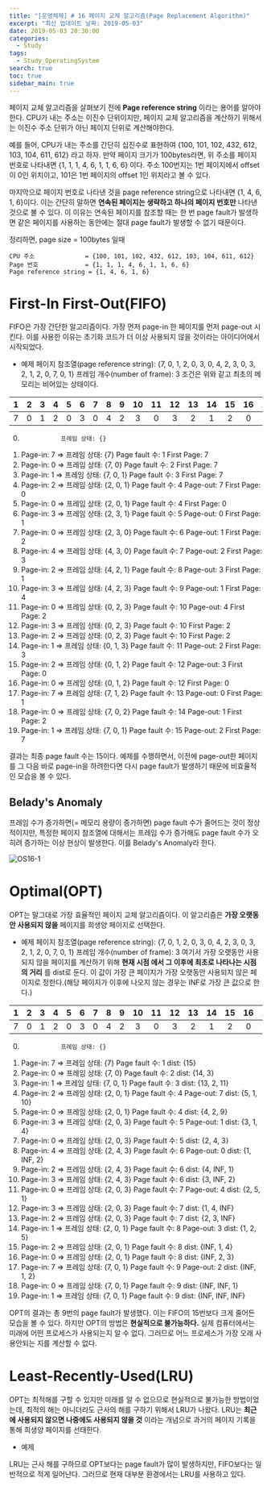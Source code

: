 ```yaml
---
title: "[운영체제] # 16 페이지 교체 알고리즘(Page Replacement Algorithm)"
excerpt: "최신 업데이트 날짜: 2019-05-03"
date: 2019-05-03 20:30:00
categories:
  - Study
tags:
  - Study_OperatingSystem
search: true
toc: true
sidebar_main: true
---
```


페이지 교체 알고리즘을 살펴보기 전에 **Page reference string** 이라는 용어를 알아야 한다. CPU가 내는 주소는 이진수 단위이지만, 페이지 교체 알고리즘을 계산하기 위해서는 이진수 주소 단위가 아닌 페이지 단위로 계산해야한다.

예를 들어, CPU가 내는 주소를 간단히 십진수로 표현하여 {100, 101, 102, 432, 612, 103, 104, 611, 612} 라고 하자. 만약 페이지 크기가 100bytes라면, 위 주소를 페이지 번호로 나타내면 {1, 1, 1, 4, 6, 1, 1, 6, 6} 이다. 주소 100번지는 1번 페이지에서 offset이 0인 위치이고, 101은 1번 페이지의 offset 1인 위치라고 볼 수 있다.

마지막으로 페이지 번호로 나타낸 것을 page reference string으로 나타내면 {1, 4, 6, 1, 6}이다. 이는 간단히 말하면 **연속된 페이지는 생략하고 하나의 페이지 번호만** 나타낸 것으로 볼 수 있다. 이 이유는 연속된 페이지를 참조할 때는 한 번 page fault가 발생하면 같은 페이지를 사용하는 동안에는 절대 page fault가 발생할 수 없기 때문이다.

정리하면, page size = 100bytes 일때

```
CPU 주소              = {100, 101, 102, 432, 612, 103, 104, 611, 612}
Page 번호             = {1, 1, 1, 4, 6, 1, 1, 6, 6}
Page reference string = {1, 4, 6, 1, 6}
```

# First-In First-Out(FIFO)
FIFO은 가장 간단한 알고리즘이다. 가장 먼저 page-in 한 페이지를 먼저 page-out 시킨다. 이를 사용한 이유는 초기화 코드가 더 이상 사용되지 않을 것이라는 아이디어에서 시작되었다.

- 예제
페이지 참조열(page reference string): {7, 0, 1, 2, 0, 3, 0, 4, 2, 3, 0, 3, 2, 1, 2, 0, 7, 0, 1}
프레임 개수(number of frame): 3
조건은 위와 같고 최초의 메모리는 비어있는 상태이다.

| 1 | 2 | 3 | 4 | 5 | 6 | 7 | 8 | 9 | 10 | 11 | 12 | 13 | 14 | 15 | 16 | 17 | 18 | 19 |
|:-:|:-:|:-:|:-:|:-:|:-:|:-:|:-:|:-:|:--:|:--:|:--:|:--:|:--:|:--:|:--:|:--:|:--:|:--:|
| 7 | 0 | 1 | 2 | 0 | 3 | 0 | 4 | 2 | 3 | 0 | 3 | 2 | 1 | 2 | 0 | 7 | 0 | 1 |

0.                프레임 상태: {}
1.  Page-in: 7 => 프레임 상태: {7}        Page fault 수: 1                First Page: 7
2.  Page-in: 0 => 프레임 상태: {7, 0}     Page fault 수: 2                First Page: 7
3.  Page-in: 1 => 프레임 상태: {7, 0, 1}  Page fault 수: 3                First Page: 7
4.  Page-in: 2 => 프레임 상태: {2, 0, 1}  Page fault 수: 4   Page-out: 7  First Page: 0
5.  Page-in: 0 => 프레임 상태: {2, 0, 1}  Page fault 수: 4                First Page: 0  
6.  Page-in: 3 => 프레임 상태: {2, 3, 1}  Page fault 수: 5   Page-out: 0  First Page: 1
7.  Page-in: 0 => 프레임 상태: {2, 3, 0}  Page fault 수: 6   Page-out: 1  First Page: 2
8.  Page-in: 4 => 프레임 상태: {4, 3, 0}  Page fault 수: 7   Page-out: 2  First Page: 3
9.  Page-in: 2 => 프레임 상태: {4, 2, 1}  Page fault 수: 8   Page-out: 3  First Page: 1
10. Page-in: 3 => 프레임 상태: {4, 2, 3}  Page fault 수: 9   Page-out: 1  First Page: 4
11. Page-in: 0 => 프레임 상태: {0, 2, 3}  Page fault 수: 10  Page-out: 4  First Page: 2
12. Page-in: 3 => 프레임 상태: {0, 2, 3}  Page fault 수: 10               First Page: 2
13. Page-in: 2 => 프레임 상태: {0, 2, 3}  Page fault 수: 10               First Page: 2
14. Page-in: 1 => 프레임 상태: {0, 1, 3}  Page fault 수: 11  Page-out: 2  First Page: 3
15. Page-in: 2 => 프레임 상태: {0, 1, 2}  Page fault 수: 12  Page-out: 3  First Page: 0
16. Page-in: 0 => 프레임 상태: {0, 1, 2}  Page fault 수: 12               First Page: 0
17. Page-in: 7 => 프레임 상태: {7, 1, 2}  Page fault 수: 13  Page-out: 0  First Page: 1
18. Page-in: 0 => 프레임 상태: {7, 0, 2}  Page fault 수: 14  Page-out: 1  First Page: 2
19. Page-in: 1 => 프레임 상태: {7, 0, 1}  Page fault 수: 15  Page-out: 2  First Page: 7

결과는 최종 page fault 수는 15이다. 예제를 수행하면서, 이전에 page-out한 페이지를 그 다음 바로 page-in을 하려한다면 다시 page fault가 발생하기 때문에 비효율적인 모습을 볼 수 있다.

## Belady's Anomaly
프레임 수가 증가하면(= 메모리 용량이 증가하면) page fault 수가 줄어드는 것이 정상적이지만, 특정한 페이지 참조열에 대해서는 프레임 수가 증가해도 page fault 수가 오히려 증가하는 이상 현상이 발생한다. 이를 Belady's Anomaly라 한다.

![OS16-1](https://user-images.githubusercontent.com/34755287/57186860-70e26580-6f21-11e9-8633-6012ad59eb3d.png)

# Optimal(OPT)
OPT는 말그대로 가장 효율적인 페이지 교체 알고리즘이다. 이 알고리즘은 **가장 오랫동안 사용되지 않을** 페이지를 희생양 페이지로 선택한다.

- 예제
페이지 참조열(page reference string): {7, 0, 1, 2, 0, 3, 0, 4, 2, 3, 0, 3, 2, 1, 2, 0, 7, 0, 1}
프레임 개수(number of frame): 3
여기서 가장 오랫동안 사용되지 않을 페이지를 계산하기 위해 **현재 시점 에서 그 이후에 최초로 나타나는 시점의 거리** 를 dist로 둔다. 이 값이 가장 큰 페이지가 가장 오랫동안 사용되지 않은 페이지로 정한다.(해당 페이지가 이후에 나오지 않는 경우는 INF로 가장 큰 값으로 한다.)

| 1 | 2 | 3 | 4 | 5 | 6 | 7 | 8 | 9 | 10 | 11 | 12 | 13 | 14 | 15 | 16 | 17 | 18 | 19 |
|:-:|:-:|:-:|:-:|:-:|:-:|:-:|:-:|:-:|:--:|:--:|:--:|:--:|:--:|:--:|:--:|:--:|:--:|:--:|
| 7 | 0 | 1 | 2 | 0 | 3 | 0 | 4 | 2 | 3 | 0 | 3 | 2 | 1 | 2 | 0 | 7 | 0 | 1 |

0.                프레임 상태: {}
1.  Page-in: 7 => 프레임 상태: {7}        Page fault 수: 1                dist: {15}
2.  Page-in: 0 => 프레임 상태: {7, 0}     Page fault 수: 2                dist: {14, 3}
3.  Page-in: 1 => 프레임 상태: {7, 0, 1}  Page fault 수: 3                dist: {13, 2, 11}
4.  Page-in: 2 => 프레임 상태: {2, 0, 1}  Page fault 수: 4   Page-out: 7  dist: {5, 1, 10}
5.  Page-in: 0 => 프레임 상태: {2, 0, 1}  Page fault 수: 4                dist: {4, 2, 9}
6.  Page-in: 3 => 프레임 상태: {2, 0, 3}  Page fault 수: 5   Page-out: 1  dist: {3, 1, 4}
7.  Page-in: 0 => 프레임 상태: {2, 0, 3}  Page fault 수: 5                dist: {2, 4, 3}
8.  Page-in: 4 => 프레임 상태: {2, 4, 3}  Page fault 수: 6   Page-out: 0  dist: {1, INF, 2}
9.  Page-in: 2 => 프레임 상태: {2, 4, 3}  Page fault 수: 6                dist: {4, INF, 1}
10. Page-in: 3 => 프레임 상태: {2, 4, 3}  Page fault 수: 6                dist: {3, INF, 2}
11. Page-in: 0 => 프레임 상태: {2, 0, 3}  Page fault 수: 7   Page-out: 4  dist: {2, 5, 1}
12. Page-in: 3 => 프레임 상태: {2, 0, 3}  Page fault 수: 7                dist: {1, 4, INF}
13. Page-in: 2 => 프레임 상태: {2, 0, 3}  Page fault 수: 7                dist: {2, 3, INF}
14. Page-in: 1 => 프레임 상태: {2, 0, 1}  Page fault 수: 8   Page-out: 3  dist: {1, 2, 5}
15. Page-in: 2 => 프레임 상태: {2, 0, 1}  Page fault 수: 8                dist: {INF, 1, 4}
16. Page-in: 0 => 프레임 상태: {2, 0, 1}  Page fault 수: 8                dist: {INF, 2, 3}
17. Page-in: 7 => 프레임 상태: {7, 0, 1}  Page fault 수: 9   Page-out: 2  dist: {INF, 1, 2}
18. Page-in: 0 => 프레임 상태: {7, 0, 1}  Page fault 수: 9                dist: {INF, INF, 1}
19. Page-in: 1 => 프레임 상태: {7, 0, 1}  Page fault 수: 9                dist: {INF, INF, INF}

OPT의 결과는 총 9번의 page fault가 발생했다. 이는 FIFO의 15번보다 크게 줄어든 모습을 볼 수 있다. 하지만 OPT의 방법은 **현실적으로 불가능하다.** 실제 컴퓨터에서는 미래에 어떤 프로세스가 사용되는지 알 수 없다. 그러므로 어느 프로세스가 가장 오래 사용안되는 지를 계산할 수 없다.

# Least-Recently-Used(LRU)
OPT는 최적해를 구할 수 있지만 미래를 알 수 없으므로 현실적으로 불가능한 방법이었는데, 최적의 해는 아니더라도 근사의 해를 구하기 위해서 LRU가 나왔다. LRU는 **최근에 사용되지 않으면 나중에도 사용되지 않을 것** 이라는 개념으로 과거의 페이지 기록을 통해 희생양 페이지를 선태한다.

- 예제

LRU는 근사 해를 구하므로 OPT보다는 page fault가 많이 발생하지만, FIFO보다는 일반적으로 적게 일어난다. 그러므로 현재 대부분 환경에서는 LRU를 사용하고 있다.
